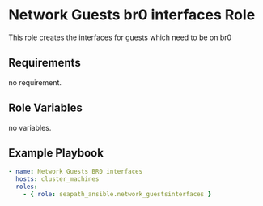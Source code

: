 # Network Guests br0 interfaces Role

This role creates the interfaces for guests which need to be on br0

## Requirements

no requirement.

## Role Variables

no variables.

## Example Playbook

```yaml
- name: Network Guests BR0 interfaces
  hosts: cluster_machines
  roles:
    - { role: seapath_ansible.network_guestsinterfaces }
```
